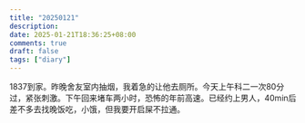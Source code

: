```yaml
---
title: "20250121"
description: 
date: 2025-01-21T18:36:25+08:00
comments: true
draft: false
tags: ["diary"]
---
```

1837到家。昨晚舍友室内抽烟，我着急的让他去厕所。今天上午科二一次80分过，紧张刺激。下午回来堵车两小时，恐怖的年前高速。已经约上男人，40min后差不多去找晚饭吃，小饿，但我要开启屎不拉通。